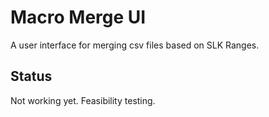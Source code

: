 # Macro Merge UI

A user interface for merging csv files based on SLK Ranges.

## Status

Not working yet. Feasibility testing.